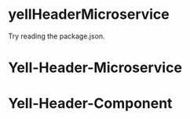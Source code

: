 # yellHeaderMicroservice

Try reading the package.json.
# Yell-Header-Microservice
# Yell-Header-Component
